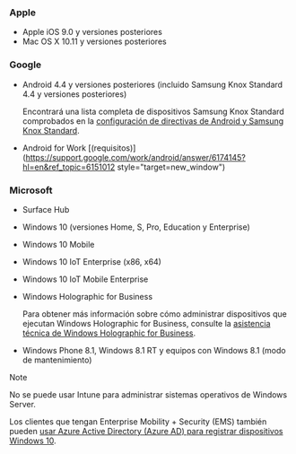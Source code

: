 

### <a name="apple"></a>Apple
- Apple iOS 9.0 y versiones posteriores
- Mac OS X 10.11 y versiones posteriores

### <a name="google"></a>Google
- Android 4.4 y versiones posteriores (incluido Samsung Knox Standard 4.4 y versiones posteriores)

  Encontrará una lista completa de dispositivos Samsung Knox Standard comprobados en la [configuración de directivas de Android y Samsung Knox Standard](/intune/supported-devices-browsers#supported-samsung-knox-standard-devices).


- Android for Work [(requisitos)](https://support.google.com/work/android/answer/6174145?hl=en&ref_topic=6151012 style="target=new_window")

### <a name="microsoft"></a>Microsoft

- Surface Hub
- Windows 10 (versiones Home, S, Pro, Education y Enterprise)
- Windows 10 Mobile
- Windows 10 IoT Enterprise (x86, x64)
- Windows 10 IoT Mobile Enterprise
- Windows Holographic for Business

  Para obtener más información sobre cómo administrar dispositivos que ejecutan Windows Holographic for Business, consulte la [asistencia técnica de Windows Holographic for Business](../windows-holographic-for-business.md).

- Windows Phone 8.1, Windows 8.1 RT y equipos con Windows 8.1 (modo de mantenimiento)

> [!NOTE]
> No se puede usar Intune para administrar sistemas operativos de Windows Server.

Los clientes que tengan Enterprise Mobility + Security (EMS) también pueden [usar Azure Active Directory (Azure AD) para registrar dispositivos Windows 10](/intune-classic/deploy-use/set-up-windows-device-management-with-microsoft-intune#azure-active-directory-enrollment).


